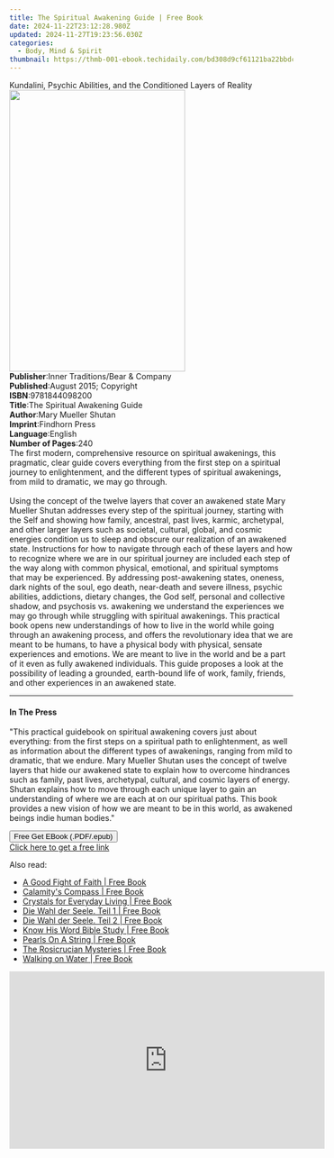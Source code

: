 ```yaml
---
title: The Spiritual Awakening Guide | Free Book
date: 2024-11-22T23:12:28.980Z
updated: 2024-11-27T19:23:56.030Z
categories:
  - Body, Mind & Spirit
thumbnail: https://thmb-001-ebook.techidaily.com/bd308d9cf61121ba22bbdc53c91a4a897339d0a2b707935e93deadc223479eb6.jpg
---
```

<main id="book-container">
  <div class="flex flex-col">
    <div class="book-brief flex-1 py-6 px-4 sm:p-6 md:py-10 md:px-8">
      <!-- brief-->
      <div class="book-brief-main">
        Kundalini, Psychic Abilities, and the Conditioned Layers of Reality
      </div>
    </div>
    <div
      class="book-meta-info flex-1 grid gap-4 col-start-1 col-end-3 row-start-1 sm:mb-6 sm:grid-cols-4 lg:gap-6 lg:col-start-2 lg:row-end-6 lg:row-span-6 lg:mb-0"
    >
      <div
        class="book-meta-info-left place-content-center mt-4 p-4 text-sm leading-6 col-start-2 col-span-2 dark:text-slate-400"
      >
        <img
          class="w-full h-500 object-cover rounded-lg sm:h-255 sm:col-span-2 lg:col-span-full"
          src="https://img-001-ebook.techidaily.com/2ca1cc626f40e3dc43be91b669c36a1312bbfc73e5802e84173f05161a769010.jpg"
          alt=""
          width="312"
          height="500"
        />
      </div>
      <div
        class="book-meta-info-right mt-2 col-start-1 row-start-2 col-span-3 self-center"
      >
        <!-- meta data  -->
        <div class="flex flex-col px-4 md:px-8">
          <div class="flex-1">
            <strong>Publisher</strong>:<span class="px-2"
              >Inner Traditions/Bear &amp; Company</span
            >
          </div>
          <div class="flex-1">
            <strong>Published</strong>:<span class="px-2"
              >August 2015; Copyright</span
            >
          </div>
          <div class="flex-1">
            <strong>ISBN</strong>:<span class="px-2">9781844098200</span>
          </div>
          <div class="flex-1">
            <strong>Title</strong>:<span class="px-2"
              >The Spiritual Awakening Guide</span
            >
          </div>
          <div class="flex-1">
            <strong>Author</strong>:<span class="px-2"
              >Mary Mueller Shutan</span
            >
          </div>
          <div class="flex-1">
            <strong>Imprint</strong>:<span class="px-2">Findhorn Press</span>
          </div>
          <div class="flex-1">
            <strong>Language</strong>:<span class="px-2">English</span>
          </div>
          <div class="flex-1">
            <strong>Number of Pages</strong>:<span class="px-2">240</span>
          </div>
        </div>
      </div>
    </div>
    <div class="book-description flex-1 py-6 px-4 sm:p-6 md:py-10 md:px-8">
      <div class="book-description-main">
        <div accordion-content="" id="description">
          The first modern, comprehensive resource on spiritual awakenings, this
          pragmatic, clear guide covers everything from the first step on a
          spiritual journey to enlightenment, and the different types of
          spiritual awakenings, from mild to dramatic, we may go through.
          <br /><br />Using the concept of the twelve layers that cover an
          awakened state Mary Mueller Shutan addresses every step of the
          spiritual journey, starting with the Self and showing how family,
          ancestral, past lives, karmic, archetypal, and other larger layers
          such as societal, cultural, global, and cosmic energies condition us
          to sleep and obscure our realization of an awakened state.
          Instructions for how to navigate through each of these layers and how
          to recognize where we are in our spiritual journey are included each
          step of the way along with common physical, emotional, and spiritual
          symptoms that may be experienced. By addressing post-awakening states,
          oneness, dark nights of the soul, ego death, near-death and severe
          illness, psychic abilities, addictions, dietary changes, the God self,
          personal and collective shadow, and psychosis vs. awakening we
          understand the experiences we may go through while struggling with
          spiritual awakenings. This practical book opens new understandings of
          how to live in the world while going through an awakening process, and
          offers the revolutionary idea that we are meant to be humans, to have
          a physical body with physical, sensate experiences and emotions. We
          are meant to live in the world and be a part of it even as fully
          awakened individuals. This guide proposes a look at the possibility of
          leading a grounded, earth-bound life of work, family, friends, and
          other experiences in an awakened state.
        </div>
        <div class="accordion-fader"></div>
      </div>
    </div>
    <div class="book-excerpts flex-1 py-6 px-4 sm:p-6 md:py-10 md:px-8">
      <!-- excerpts-->
      <div class="book-excerpts-main">
        <hr />
        <h4 class="placeholder placeholder-heading">
          <span>In The Press</span>
        </h4>
        <p>
          "This practical guidebook on spiritual awakening covers just about
          everything: from the first steps on a spiritual path to enlightenment,
          as well as information about the different types of awakenings,
          ranging from mild to dramatic, that we endure. Mary Mueller Shutan
          uses the concept of twelve layers that hide our awakened state to
          explain how to overcome hindrances such as family, past lives,
          archetypal, cultural, and cosmic layers of energy. Shutan explains how
          to move through each unique layer to gain an understanding of where we
          are each at on our spiritual paths. This book provides a new vision of
          how we are meant to be in this world, as awakened beings indie human
          bodies."
        </p>
      </div>
    </div>
    <div
      class="book-about-author flex-1 py-6 px-4 sm:p-6 md:py-10 md:px-8"
    ></div>
    <div class="book-free-get flex-1 py-6 px-4 sm:p-6 md:py-10 md:px-8">
      <button
        id="btn-free-get"
        class="bg-blue-500 hover:bg-blue-700 text-white font-bold py-2 px-4 rounded"
      >
        Free Get EBook (.PDF/.epub)
      </button>
      <div id="countdown-display" class="px-2 text-lg mt-2"></div>
      <a
        id="free-link"
        class="hidden bg-blue-500 hover:bg-blue-700 text-white font-bold py-2 px-4 rounded"
        href="https://www.ebooks.com/en-us/book/95935403/the-spiritual-awakening-guide/mary-mueller-shutan/"
        target="_blank"
        >Click here to get a free link</a
      >
    </div>
    <script>
      let countdownTime = 0;
      let countdownInterval = null;
      document
        .getElementById('btn-free-get')
        .addEventListener('click', startCountdown);
      function startCountdown() {
        countdownTime = new Date().getTime() + 60000 * 3;
        countdownInterval = setInterval(updateCountdown, 1000);
        document.getElementById('btn-free-get').disabled = true;
        document
          .getElementById('btn-free-get')
          .classList.add('bg-gray-500', 'cursor-not-allowed');
      }
      function updateCountdown() {
        let currentTime = new Date().getTime();
        let timeLeft = countdownTime - currentTime;
        let secondsLeft = Math.floor(timeLeft / 1000);
        document.getElementById('countdown-display').innerHTML =
          `Remaining time: ${secondsLeft} seconds.`;
        if (secondsLeft <= 0) {
          clearInterval(countdownInterval);
          document.getElementById('btn-free-get').classList.add('hidden');
          document.getElementById('free-link').classList.remove('hidden');
          document.getElementById('countdown-display').innerHTML = '';
        }
      }
    </script>
  </div>
</main>

<ins class="adsbygoogle"
      style="display:block"
      data-ad-client="ca-pub-7571918770474297"
      data-ad-slot="8358498916"
      data-ad-format="auto"
      data-full-width-responsive="true"></ins>
    

<span class="atpl-alsoreadstyle">Also read:</span>
<div><ul>
<li><a href="https://novels-ebooks.techidaily.com/211435718-9798330330973-a-good-fight-of-faith/"><u>A Good Fight of Faith | Free Book</u></a></li>
<li><a href="https://novels-ebooks.techidaily.com/211436143-9780990363156-calamitys-compass/"><u>Calamity's Compass | Free Book</u></a></li>
<li><a href="https://novels-ebooks.techidaily.com/211436288-9781800653931-crystals-for-everyday-living/"><u>Crystals for Everyday Living | Free Book</u></a></li>
<li><a href="https://novels-ebooks.techidaily.com/211435707-9788412856330-die-wahl-der-seele-teil-1/"><u>Die Wahl der Seele. Teil 1 | Free Book</u></a></li>
<li><a href="https://novels-ebooks.techidaily.com/211435708-9788412856354-die-wahl-der-seele-teil-2/"><u>Die Wahl der Seele. Teil 2 | Free Book</u></a></li>
<li><a href="https://novels-ebooks.techidaily.com/211435748-9798893910254-know-his-word-bible-study/"><u>Know His Word Bible Study | Free Book</u></a></li>
<li><a href="https://novels-ebooks.techidaily.com/211436055-9798330284610-pearls-on-a-string/"><u>Pearls On A String | Free Book</u></a></li>
<li><a href="https://novels-ebooks.techidaily.com/211436114-9781396325656-the-rosicrucian-mysteries/"><u>The Rosicrucian Mysteries | Free Book</u></a></li>
<li><a href="https://novels-ebooks.techidaily.com/211436107-9781958997987-walking-on-water/"><u>Walking on Water | Free Book</u></a></li>
</ul></div>

<!-- affiliate ads begin -->
<iframe width="560" height="315" src="https://www.youtube.com/embed/MmTJlcwgyrQ?si=x3hba82M0tT57fj7&autoplay=1" title="YouTube video player" frameborder="0" allow="accelerometer; autoplay; clipboard-write; encrypted-media; gyroscope; picture-in-picture; web-share" referrerpolicy="strict-origin-when-cross-origin" allowfullscreen></iframe>
<!-- affiliate ads end -->


